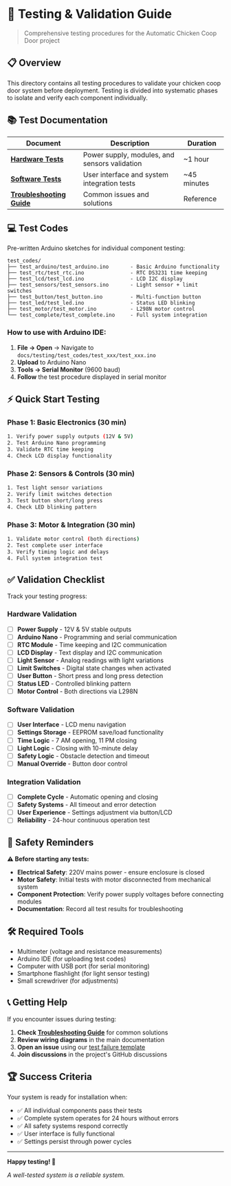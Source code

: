 # 🧪 Testing & Validation Guide

> Comprehensive testing procedures for the Automatic Chicken Coop Door project

## 📋 Overview

This directory contains all testing procedures to validate your chicken coop door system before deployment. Testing is divided into systematic phases to isolate and verify each component individually.

## 📚 Test Documentation

| Document | Description | Duration |
|----------|-------------|----------|
| **[Hardware Tests](hardware_tests.md)** | Power supply, modules, and sensors validation | ~1 hour |
| **[Software Tests](software_tests.md)** | User interface and system integration tests | ~45 minutes |
| **[Troubleshooting Guide](troubleshooting.md)** | Common issues and solutions | Reference |

## 💻 Test Codes

Pre-written Arduino sketches for individual component testing:

```
test_codes/
├── test_arduino/test_arduino.ino       - Basic Arduino functionality
├── test_rtc/test_rtc.ino               - RTC DS3231 time keeping
├── test_lcd/test_lcd.ino               - LCD I2C display
├── test_sensors/test_sensors.ino       - Light sensor + limit switches
├── test_button/test_button.ino         - Multi-function button
├── test_led/test_led.ino               - Status LED blinking
├── test_motor/test_motor.ino           - L298N motor control
└── test_complete/test_complete.ino     - Full system integration
```

### **How to use with Arduino IDE:**
1. **File → Open** → Navigate to `docs/testing/test_codes/test_xxx/test_xxx.ino`
2. **Upload** to Arduino Nano
3. **Tools → Serial Monitor** (9600 baud)
4. **Follow** the test procedure displayed in serial monitor

## ⚡ Quick Start Testing

### **Phase 1: Basic Electronics** (30 min)
```bash
1. Verify power supply outputs (12V & 5V)
2. Test Arduino Nano programming
3. Validate RTC time keeping
4. Check LCD display functionality
```

### **Phase 2: Sensors & Controls** (30 min)
```bash
1. Test light sensor variations
2. Verify limit switches detection
3. Test button short/long press
4. Check LED blinking pattern
```

### **Phase 3: Motor & Integration** (30 min)
```bash
1. Validate motor control (both directions)
2. Test complete user interface
3. Verify timing logic and delays
4. Full system integration test
```

## ✅ Validation Checklist

Track your testing progress:

### **Hardware Validation**
- [ ] **Power Supply** - 12V & 5V stable outputs
- [ ] **Arduino Nano** - Programming and serial communication
- [ ] **RTC Module** - Time keeping and I2C communication
- [ ] **LCD Display** - Text display and I2C communication
- [ ] **Light Sensor** - Analog readings with light variations
- [ ] **Limit Switches** - Digital state changes when activated
- [ ] **User Button** - Short press and long press detection
- [ ] **Status LED** - Controlled blinking pattern
- [ ] **Motor Control** - Both directions via L298N

### **Software Validation**
- [ ] **User Interface** - LCD menu navigation
- [ ] **Settings Storage** - EEPROM save/load functionality
- [ ] **Time Logic** - 7 AM opening, 11 PM closing
- [ ] **Light Logic** - Closing with 10-minute delay
- [ ] **Safety Logic** - Obstacle detection and timeout
- [ ] **Manual Override** - Button door control

### **Integration Validation**
- [ ] **Complete Cycle** - Automatic opening and closing
- [ ] **Safety Systems** - All timeout and error detection
- [ ] **User Experience** - Settings adjustment via button/LCD
- [ ] **Reliability** - 24-hour continuous operation test

## 🚨 Safety Reminders

**⚠️ Before starting any tests:**

- **Electrical Safety**: 220V mains power - ensure enclosure is closed
- **Motor Safety**: Initial tests with motor disconnected from mechanical system
- **Component Protection**: Verify power supply voltages before connecting modules
- **Documentation**: Record all test results for troubleshooting

## 🛠️ Required Tools

- Multimeter (voltage and resistance measurements)
- Arduino IDE (for uploading test codes)
- Computer with USB port (for serial monitoring)
- Smartphone flashlight (for light sensor testing)
- Small screwdriver (for adjustments)

## 📞 Getting Help

If you encounter issues during testing:

1. **Check [Troubleshooting Guide](troubleshooting.md)** for common solutions
2. **Review wiring diagrams** in the main documentation
3. **Open an issue** using our [test failure template](../../.github/ISSUE_TEMPLATE/test_failure.md)
4. **Join discussions** in the project's GitHub discussions

## 🏆 Success Criteria

Your system is ready for installation when:
- ✅ All individual components pass their tests
- ✅ Complete system operates for 24 hours without errors
- ✅ All safety systems respond correctly
- ✅ User interface is fully functional
- ✅ Settings persist through power cycles

---

**Happy testing! 🐔** 

*A well-tested system is a reliable system.*